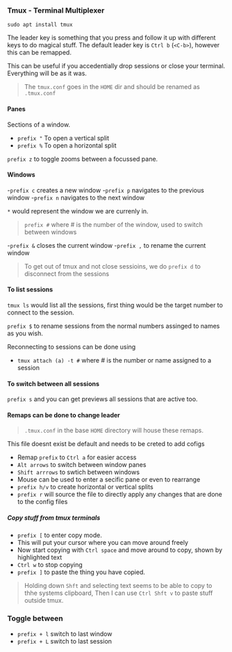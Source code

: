 ### Tmux - Terminal Multiplexer

```
sudo apt install tmux
```

The leader key is something that you press and follow it up with different keys to do magical stuff.
The default leader key is `Ctrl b` (`<C-b>`), however this can be remapped.

This can be useful if you accedentially drop sessions or close your terminal. Everything will be as it was.

> The `tmux.conf` goes in the `HOME` dir and should be renamed as `.tmux.conf`

#### Panes

Sections of a window. 
- `prefix "`  To open a vertical split
- `prefix %`  To open a horizontal split

`prefix z` to toggle zooms between a focussed pane.

#### Windows

-`prefix c` creates a new window
-`prefix p` navigates to the previous window
-`prefix n` navigates to the next window

`*` would represent the window we are currenly in.

> `prefix #` where # is the number of the window, used to switch between windows

-`prefix &` closes the current window
-`prefix ,` to rename the current window

> To get out of tmux and not close sessioins, we do `prefix d` to disconnect from the sessions

#### To list sessions

`tmux ls` would list all the sessions, first thing would be the target number to connect to the session.

`prefix $` to rename sessions from the normal numbers assinged to names as you wish.



Reconnecting to sessions can be done using

- `tmux attach (a) -t #` where # is the number or name assigned to a session

#### To switch between all sessions

`prefix s` and you can get previews all sessions that are active too.

#### Remaps can be done to change leader

> `.tmux.conf` in the base `HOME` directory will house these remaps. 

This file doesnt exist be default and needs to be creted to add cofigs

- Remap `prefix` to `Ctrl a` for easier access
- `Alt arrows` to switch between window panes
- `Shift arrrows` to swtich between windows
- Mouse can be used to enter a secific pane or even to rearrange
- `prefix h/v` to create horizontal or vertical splits
- `prefix r` will source the file to directly apply any changes that are done to the config files

##### Copy stuff from tmux terminals

 - `prefix [` to enter copy mode.
 - This will put your cursor where you can move around freely
 - Now start copying with `Ctrl space` and move around to copy, shown by highlighted text
 - `Ctrl w` to stop copying
 - `prefix ]` to paste the thing you have copied.

 > Holding down `Shft` and selecting text seems to be able to copy to thhe systems clipboard, Then I can use `Ctrl Shft v` to paste stuff outside tmux.

### Toggle between

- `prefix + l` switch to last window
- `prefix + L` switch to last session
